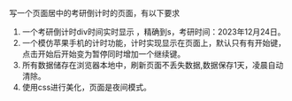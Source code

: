 写一个页面居中的考研倒计时的页面，有以下要求
1. 一个考研倒计时div时间实时显示 ，精确到s，考研时间：2023年12月24日。
2. 一个模仿苹果手机的计时功能，计时实现显示在页面上，默认只有有开始键，点击开始后开始变为暂停同时增加一个继续键。
3. 所有数据储存在浏览器本地中，刷新页面不丢失数据,数据保存1天，凌晨自动清除。
4. 使用css进行美化，页面是夜间模式。
